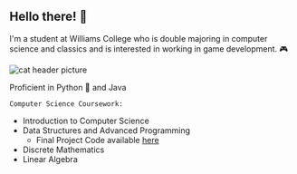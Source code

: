 ## Hello there! 👋
I'm a student at Williams College who is double majoring in computer science and classics and is interested in working in game development. 🎮

![cat header picture](https://imgur.com/xpOeFCZ.jpg)

Proficient in Python 🐍 and Java

`Computer Science Coursework:`
 - Introduction to Computer Science
 - Data Structures and Advanced Programming
    - Final Project Code available [here](https://github.com/nataliamariposa/CS136-Final-Project.git)
 - Discrete Mathematics
 - Linear Algebra


<!--
**nataliamariposa/nataliamariposa** is a ✨ _special_ ✨ repository because its `README.md` (this file) appears on your GitHub profile.

Here are some ideas to get you started:

- 🔭 I’m currently working on ...
- 🌱 I’m currently learning ...
- 👯 I’m looking to collaborate on ...
- 🤔 I’m looking for help with ...
- 💬 Ask me about ...
- 📫 How to reach me: ...
- 😄 Pronouns: ...
- ⚡ Fun fact: ...
-->
